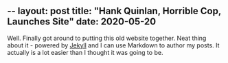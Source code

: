 --
layout: post
title: "Hank Quinlan, Horrible Cop, Launches Site"
date: 2020-05-20
---

Well. Finally got around to putting this old website together. Neat thing about it - powered by [Jekyll](http://jekyllrb.com) and I can use Markdown to author my posts. It actually is a lot easier than I thought it was going to be.

